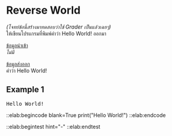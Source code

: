 # Reverse World

*(โจทย์ข้อนี้สร้างมาทดสอบว่าใช้ Grader เป็นแล้วเฉยๆ)*  
ให้เขียนโปรแกรมที่พิมพ์คำว่า Hello World! ออกมา

<u>ข้อมูลนำเข้า</u>  
*ไม่มี*

<u>ข้อมูลส่งออก</u>  
คำว่า Hello World!

## Example 1
<pre class="output">
Hello World!
</pre>

::elab:begincode blank=True
print("Hello World!")
::elab:endcode

::elab:begintest hint="-"
::elab:endtest